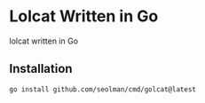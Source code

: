# Lolcat Written in Go
lolcat written in Go

## Installation

```bash
go install github.com/seolman/cmd/golcat@latest
```
